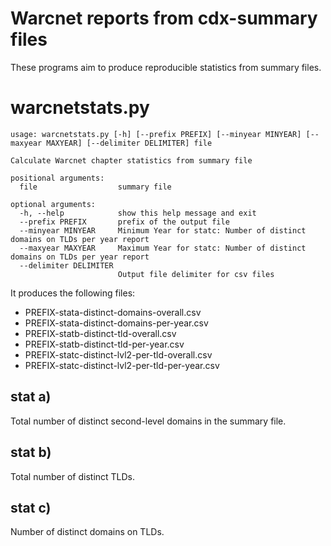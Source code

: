 # Warcnet reports from cdx-summary files
These programs aim to produce reproducible statistics from summary files.

# warcnetstats.py
```
usage: warcnetstats.py [-h] [--prefix PREFIX] [--minyear MINYEAR] [--maxyear MAXYEAR] [--delimiter DELIMITER] file

Calculate Warcnet chapter statistics from summary file

positional arguments:
  file                  summary file

optional arguments:
  -h, --help            show this help message and exit
  --prefix PREFIX       prefix of the output file
  --minyear MINYEAR     Minimum Year for statc: Number of distinct domains on TLDs per year report
  --maxyear MAXYEAR     Maximum Year for statc: Number of distinct domains on TLDs per year report
  --delimiter DELIMITER
                        Output file delimiter for csv files
```
It produces the following files:
* PREFIX-stata-distinct-domains-overall.csv
* PREFIX-stata-distinct-domains-per-year.csv
* PREFIX-statb-distinct-tld-overall.csv
* PREFIX-statb-distinct-tld-per-year.csv
* PREFIX-statc-distinct-lvl2-per-tld-overall.csv
* PREFIX-statc-distinct-lvl2-per-tld-per-year.csv

## stat a)
Total number of distinct second-level domains in the summary file.

## stat b)
Total number of distinct TLDs.

## stat c)
Number of distinct domains on TLDs.
